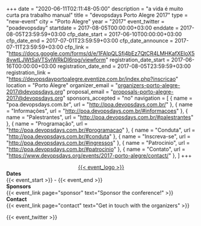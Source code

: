 +++
date = "2020-06-11T02:11:48-05:00"
description = "a vida é muito curta pra trabalho manual"
title = "devopsdays Porto Alegre 2017"
type = "new-event"
city = "Porto Alegre"
year = "2017"
event_twitter = "poadevopsday"
startdate = 2017-08-05T00:00:00+03:00
enddate = 2017-08-05T23:59:59+03:00
cfp_date_start = 2017-06-10T00:00:00+03:00
cfp_date_end = 2017-07-01T23:59:59+03:00
cfp_date_announce = 2017-07-11T23:59:59+03:00
cfp_link = "https://docs.google.com/forms/d/e/1FAIpQLSfj4bEz7QtCR4LMHKafXEloX58vwtLJWtSaVTSvlWRkDI6rpg/viewform"
registration_date_start = 2017-06-16T00:00:00+03:00
registration_date_end = 2017-08-05T23:59:59+03:00
registration_link = "https://devopsdayportoalegre.eventize.com.br/index.php?inscricao"
location = "Porto Alegre"
organizer_email = "organizers-porto-alegre-2017@devopsdays.org"
proposal_email = "proposals-porto-alegre-2017@devopsdays.org"
sponsors_accepted = "no"
navigation = [
    { name = "poa.devopsdays.com.br", url = "http://poa.devopsdays.com.br/" },
    { name = "Informações", url = "http://poa.devopsdays.com.br/#informacoes" },
    { name = "Palestrantes", url = "http://poa.devopsdays.com.br/#palestrantes" },
    { name = "Programação", url = "http://poa.devopsdays.com.br/#programacao" },
    { name = "Conduta", url = "http://poa.devopsdays.com.br/#conduta" },
    { name = "Inscreva-se", url = "http://poa.devopsdays.com.br/#ingressos" },
    { name = "Patrocinio", url = "http://poa.devopsdays.com.br/#patrocinio" },
    { name = "Contato", url = "https://www.devopsdays.org/events/2017-porto-alegre/contact/" },
]
+++
<div style="text-align:center;">
  <a href="http://poa.devopsdays.com.br/">{{< event_logo >}}</a>
</div>

<div class = "row">
  <div class = "col-md-2">
    <strong>Dates</strong>
  </div>
  <div class = "col-md-8">
    {{< event_start >}} - {{< event_end >}}
  </div>
</div>

<!-- <div class = "row">
  <div class = "col-md-2">
    <strong>Location</strong>
  </div>
  <div class = "col-md-8">
    {{< event_location >}}
  </div>
</div> -->

<!-- <div class = "row">
  <div class = "col-md-2">
    <strong>Register</strong>
  </div>
  <div class = "col-md-8">
    {{< event_link page="registration" text="Register to attend the conference!" >}}
  </div>
</div> -->

<!-- <div class = "row">
  <div class = "col-md-2">
    <strong>Propose</strong>
  </div>
  <div class = "col-md-8">
    {{< event_link page="propose" text="Propose a talk!" >}}
  </div>
</div> -->

<!-- <div class = "row">
  <div class = "col-md-2">
    <strong>Program</strong>
  </div>
  <div class = "col-md-8">
    View the {{< event_link page="program" text="program." >}}
  </div>
</div> -->

<!-- <div class = "row">
  <div class = "col-md-2">
    <strong>Speakers</strong>
  </div>
  <div class = "col-md-8">
    Check out the {{< event_link page="speakers" text="speakers!" >}}
  </div>
</div> -->

<div class = "row">
  <div class = "col-md-2">
    <strong>Sponsors</strong>
  </div>
  <div class = "col-md-8">
    {{< event_link page="sponsor" text="Sponsor the conference!" >}}
  </div>
</div>

<div class = "row">
  <div class = "col-md-2">
    <strong>Contact</strong>
  </div>
  <div class = "col-md-8">
    {{< event_link page="contact" text="Get in touch with the organizers" >}}
  </div>
</div>

{{< event_twitter >}}
